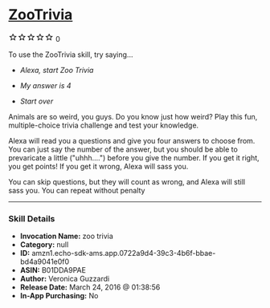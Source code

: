 # [ZooTrivia](http://alexa.amazon.com/#skills/amzn1.echo-sdk-ams.app.0722a9d4-39c3-4b6f-bbae-bd4a9041e0f0)
![0 stars](../../images/ic_star_border_black_18dp_1x.png)![0 stars](../../images/ic_star_border_black_18dp_1x.png)![0 stars](../../images/ic_star_border_black_18dp_1x.png)![0 stars](../../images/ic_star_border_black_18dp_1x.png)![0 stars](../../images/ic_star_border_black_18dp_1x.png) 0

To use the ZooTrivia skill, try saying...

* *Alexa, start Zoo Trivia*

* *My answer is 4*

* *Start over*

Animals are so weird, you guys. Do you know just how weird? Play this fun, multiple-choice trivia challenge and test your knowledge. 

Alexa will read you a questions and give you four answers to choose from. You can just say the number of the answer, but you should be able to prevaricate a little ("uhhh....") before you give the number. If you get it right, you get points! If you get it wrong, Alexa will sass you.

You can skip questions, but they will count as wrong, and Alexa will still sass you. You can repeat without penalty

***

### Skill Details

* **Invocation Name:** zoo trivia
* **Category:** null
* **ID:** amzn1.echo-sdk-ams.app.0722a9d4-39c3-4b6f-bbae-bd4a9041e0f0
* **ASIN:** B01DDA9PAE
* **Author:** Veronica Guzzardi
* **Release Date:** March 24, 2016 @ 01:38:56
* **In-App Purchasing:** No
